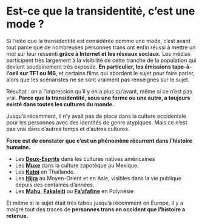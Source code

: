 # Est-ce que la transidentité, c’est une mode ?

Si l’idée que la transidentité est considérée comme une mode, c’est avant tout parce que de nombreuses personnes trans ont enfin réussi à mettre un mot sur leur ressenti **grâce à Internet et les réseaux sociaux.** Les médias participent très largement à la visibilité de cette tranche de la population qui devient soudainement très exposée. **En particulier, les émissions tape-à-l’oeil sur TF1 ou M6**, et certains films qui abordent le sujet pour faire parler, alors que les scénaristes ne se sont vraiment pas renseignés sur le sujet.  

Résultat : on a l’impression qu’il y en a plus qu’avant, même si ce n’est pas vrai. **Parce que la transidentité, sous une forme ou une autre, a toujours existé dans toutes les cultures du monde.**  

Jusqu’à récemment, il n’y avait pas de place dans la culture occidentale pour les personnes avec des identités de genre atypiques. Mais ce n’est pas vrai dans d’autres temps et d’autres cultures.  

**Force est de constater que c’est un phénomène récurrent dans l’histoire humaine.**  

- Les [**Deux-Esprits**](https://fr.wikipedia.org/wiki/Bispiritualit%C3%A9) dans les cultures natives américaines
- Les [**Muxe**](https://fr.wikipedia.org/wiki/Muxhe) dans la culture zapotèque au Mexique.
- Les [**Katoï**](https://fr.wikipedia.org/wiki/Kato%C3%AF) en Thaïlande.
- Les [**Hijra**](https://fr.wikipedia.org/wiki/Hijra_(Inde)) au Moyen-Orient et en Asie, visibles dans la vie publique depuis des centaines d’années.
- Les [**Mahu**](https://fr.wikipedia.org/wiki/Mahu), [**Fakaleiti**](https://fr.wikipedia.org/wiki/Fakaleiti) ou [**Fa’afafine**](https://fr.wikipedia.org/wiki/Fa%27afafine) en Polynésie

Et même si le sujet était très tabou jusqu’à récemment en Europe, il y a malgré tout des traces de **personnes trans en occident que l’histoire a retenue.**